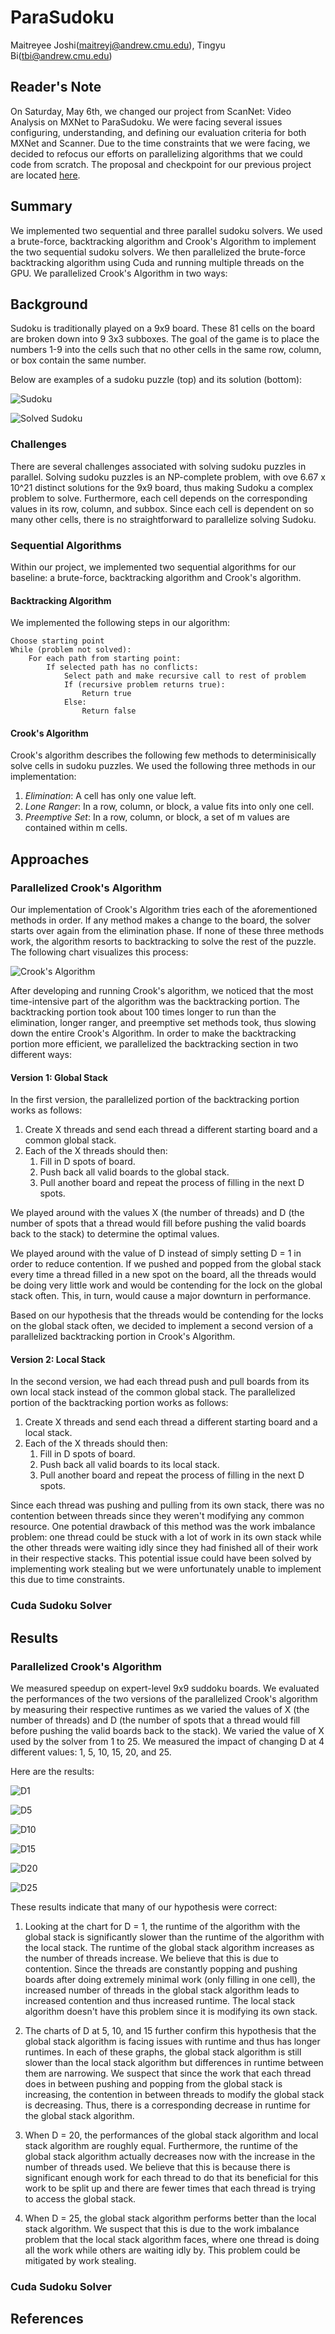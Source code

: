 # ParaSudoku
Maitreyee Joshi(maitreyj@andrew.cmu.edu), Tingyu Bi(tbi@andrew.cmu.edu)

## Reader's Note

On Saturday, May 6th, we changed our project from ScanNet: Video Analysis on MXNet to ParaSudoku. We were facing several issues configuring, understanding, and defining our evaluation criteria for both MXNet and Scanner. Due to the time constraints that we were facing, we decided to refocus our efforts on parallelizing algorithms that we could code from scratch. The proposal and checkpoint for our previous project are located [here](https://sophie4869.github.io/ScanNet/).

## Summary

We implemented two sequential and three parallel sudoku solvers. We used a brute-force, backtracking algorithm and Crook's Algorithm to implement the two sequential sudoku solvers. We then parallelized the brute-force backtracking algorithm using Cuda and running multiple threads on the GPU. We parallelized Crook's Algorithm in two ways: 

## Background

Sudoku is traditionally played on a 9x9 board. These 81 cells on the board are broken down into 9 3x3 subboxes. The goal of the game is to place the numbers 1-9 into the cells such that no other cells in the same row, column, or box contain the same number.

Below are examples of a sudoku puzzle (top) and its solution (bottom):

![Sudoku](Sudoku.png)

![Solved Sudoku](Solved_Sudoku.png)

### Challenges

There are several challenges associated with solving sudoku puzzles in parallel. Solving sudoku puzzles is an NP-complete problem, with ove 6.67 x 10^21 distinct solutions for the 9x9 board, thus making Sudoku a complex problem to solve. Furthermore, each cell depends on the corresponding values in its row, column, and subbox. Since each cell is dependent on so many other cells, there is no straightforward to parallelize solving Sudoku.

### Sequential Algorithms

Within our project, we implemented two sequential algorithms for our baseline: a brute-force, backtracking algorithm and Crook's algorithm.

#### Backtracking Algorithm
We implemented the following steps in our algorithm:
```
Choose starting point
While (problem not solved):
	For each path from starting point:
		If selected path has no conflicts:
			Select path and make recursive call to rest of problem
			If (recursive problem returns true):
				Return true
			Else:
				Return false
```

#### Crook's Algorithm
Crook's algorithm describes the following few methods to determinisically solve cells in sudoku puzzles. We used the following three methods in our implementation: 
1. *Elimination*: A cell has only one value left.
2. *Lone Ranger*: In a row, column, or block, a value fits into only one cell.
3. *Preemptive Set*: In a row, column, or block, a set of m values are contained within m cells.

## Approaches

### Parallelized Crook's Algorithm

Our implementation of Crook's Algorithm tries each of the aforementioned methods in order. If any method makes a change to the board, the solver starts over again from the elimination phase. If none of these three methods work, the algorithm resorts to backtracking to solve the rest of the puzzle. The following chart visualizes this process: 

![Crook's Algorithm](Crook_Algorithm.png)

After developing and running Crook's algorithm, we noticed that the most time-intensive part of the algorithm was the backtracking portion. The backtracking portion took about 100 times longer to run than the elimination, longer ranger, and preemptive set methods took, thus slowing down the entire Crook's Algorithm. In order to make the backtracking portion more efficient, we parallelized the backtracking section in two different ways:

#### Version 1: Global Stack

In the first version, the parallelized portion of the backtracking portion works as follows:

1. Create X threads and send each thread a different starting board and a common global stack.
2. Each of the X threads should then:
    1. Fill in D spots of board.
    2. Push back all valid boards to the global stack.
    3. Pull another board and repeat the process of filling in the next D spots.
    
We played around with the values X (the number of threads) and D (the number of spots that a thread would fill before pushing the valid boards back to the stack) to determine the optimal values. 

We played around with the value of D instead of simply setting D = 1 in order to reduce contention. If we pushed and popped from the global stack every time a thread filled in a new spot on the board, all the threads would be doing very little work and would be contending for the lock on the global stack often. This, in turn, would cause a major downturn in performance. 

Based on our hypothesis that the threads would be contending for the locks on the global stack often, we decided to implement a second version of a parallelized backtracking portion in Crook's Algorithm.

#### Version 2: Local Stack

In the second version, we had each thread push and pull boards from its own local stack instead of the common global stack. The parallelized portion of the backtracking portion works as follows:

1. Create X threads and send each thread a different starting board and a local stack.
2. Each of the X threads should then:
    1. Fill in D spots of board.
    2. Push back all valid boards to its local stack.
    3. Pull another board and repeat the process of filling in the next D spots.
    
Since each thread was pushing and pulling from its own stack, there was no contention between threads since they weren't modifying any common resource. One potential drawback of this method was the work imbalance problem: one thread could be stuck with a lot of work in its own stack while the other threads were waiting idly since they had finished all of their work in their respective stacks. This potential issue could have been solved by implementing work stealing but we were unfortunately unable to implement this due to time constraints.

### Cuda Sudoku Solver

## Results

### Parallelized Crook's Algorithm

We measured speedup on expert-level 9x9 suddoku boards. We evaluated the performances of the two versions of the parallelized Crook's algorithm by measuring their respective runtimes as we varied the values of X (the number of threads) and D (the number of spots that a thread would fill before pushing the valid boards back to the stack). We varied the value of X used by the solver from 1 to 25. We measured the impact of changing D at 4 different values: 1, 5, 10, 15, 20, and 25. 

Here are the results:

![D1](D1.png)

![D5](D5.png)

![D10](D10.png)

![D15](D15.png)

![D20](D20.png)

![D25](D25.png)

These results indicate that many of our hypothesis were correct:

1) Looking at the chart for D = 1, the runtime of the algorithm with the global stack is significantly slower than the runtime of the algorithm with the local stack. The runtime of the global stack algorithm increases as the number of threads increase. We believe that this is due to contention. Since the threads are constantly popping and pushing boards after doing extremely minimal work (only filling in one cell), the increased number of threads in the global stack algorithm leads to increased contention and thus increased runtime. The local stack algorithm doesn't have this problem since it is modifying its own stack.

2) The charts of D at 5, 10, and 15 further confirm this hypothesis that the global stack algorithm is facing issues with runtime and thus has longer runtimes. In each of these graphs, the global stack algorithm is still slower than the local stack algorithm but differences in runtime between them are narrowing. We suspect that since the work that each thread does in between pushing and popping from the global stack is increasing, the contention in between threads to modify the global stack is decreasing. Thus, there is a corresponding decrease in runtime for the global stack algorithm.

3) When D = 20, the performances of the global stack algorithm and local stack algorithm are roughly equal. Furthermore, the runtime of the global stack algorithm actually decreases now with the increase in the number of threads used. We believe that this is because there is significant enough work for each thread to do that its beneficial for this work to be split up and there are fewer times that each thread is trying to access the global stack.

4) When D = 25, the global stack algorithm performs better than the local stack algorithm. We suspect that this is due to the work imbalance problem that the local stack algorithm faces, where one thread is doing all the work while others are waiting idly by. This problem could be mitigated by work stealing.

### Cuda Sudoku Solver



## References
